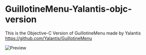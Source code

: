 # GuillotineMenu-Yalantis-objc-version
This is the Objective-C Version of GuillotineMenu made by Yalantis https://github.com/Yalantis/GuillotineMenu

![Preview](https://d13yacurqjgara.cloudfront.net/users/495792/screenshots/2018249/draft_06.gif)


